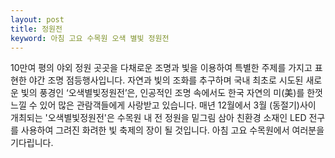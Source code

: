 ```yaml
---
layout: post
title: 정원전
keyword: 아침 고요 수목원 오색 별빛 정원전
---
```


<p>10만여 평의 야외 정원 곳곳을 다채로운 조명과 빛을 이용하여 특별한 주제를 가지고 표현한 야간 조명 점등행사입니다. 자연과 빛의 조화를 추구하며 국내 최초로 시도된 새로운 빛의 풍경인 ‘오색별빛정원전’은, 인공적인 조명 속에서도 한국 자연의 미(美)를 한껏 느낄 수 있어 많은 관람객들에게 사랑받고 있습니다. 매년 12월에서 3월 (동절기)사이 개최되는 '오색별빛정원전'은 수목원 내 전 정원을 밑그림 삼아 친환경 소재인 LED 전구를 사용하여 그려진 화려한 빛 축제의 장이 될 것입니다.
   아침 고요 수목원에서 여러분을 기다립니다.</p>